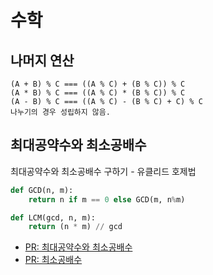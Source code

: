# 수학

## 나머지 연산
```
(A + B) % C === ((A % C) + (B % C)) % C
(A * B) % C === ((A % C) * (B % C)) % C
(A - B) % C === ((A % C) - (B % C) + C) % C
나누기의 경우 성립하지 않음.
```

## 최대공약수와 최소공배수
최대공약수와 최소공배수 구하기 - 유클리드 호제법
```python
def GCD(n, m):
    return n if m == 0 else GCD(m, n%m)

def LCM(gcd, n, m):
    return (n * m) // gcd
```
- [PR: 최대공약수와 최소공배수](https://github.com/Kwakcena/codeplus-SW-competency/pull/1)
- [PR: 최소공배수](https://github.com/Kwakcena/codeplus-SW-competency/pull/2)

